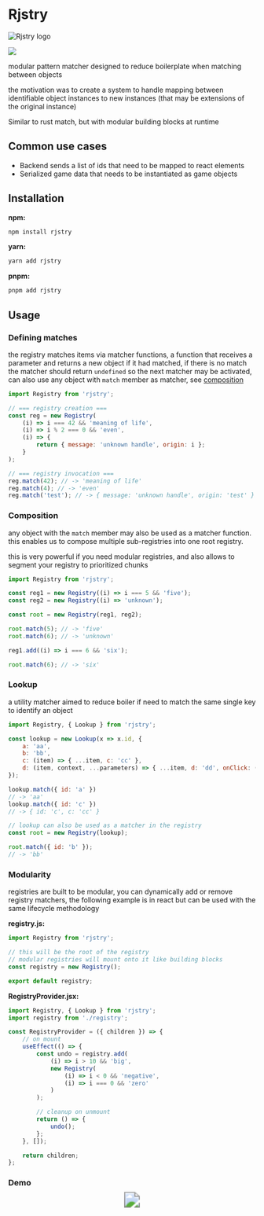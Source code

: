 # Rjstry

![Rjstry logo](https://github.com/LeRedditBro/rjstry/blob/main/images/rjstry.svg)

<img src="https://img.shields.io/badge/-No%20Dependencies%20%F0%9F%8D%83-brightgreen"/>

modular pattern matcher designed to reduce boilerplate when matching between objects

the motivation was to create a system to handle mapping between identifiable object instances to new instances (that may be extensions of the original instance)

Similar to rust match, but with modular building blocks at runtime

## Common use cases

-   Backend sends a list of ids that need to be mapped to react elements
-   Serialized game data that needs to be instantiated as game objects

## Installation

**npm:**

```bash
npm install rjstry
```

**yarn:**

```bash
yarn add rjstry
```

**pnpm:**

```bash
pnpm add rjstry
```

## Usage

### Defining matches

the registry matches items via matcher functions, a function that receives a parameter and returns a new object if it had matched, if there is no match the matcher should return `undefined` so the next matcher may be activated, can also use any object with `match` member as matcher, see [composition](###composition)

```js
import Registry from 'rjstry';

// === registry creation ===
const reg = new Registry(
	(i) => i === 42 && 'meaning of life',
	(i) => i % 2 === 0 && 'even',
	(i) => {
		return { message: 'unknown handle', origin: i };
	}
);

// === registry invocation ===
reg.match(42); // -> 'meaning of life'
reg.match(4); // -> 'even'
reg.match('test'); // -> { message: 'unknown handle', origin: 'test' }
```

### Composition

any object with the `match` member may also be used as a matcher function.
this enables us to compose multiple sub-registries into one root registry.

this is very powerful if you need modular registries, and also allows to segment your registry to prioritized chunks

```js
import Registry from 'rjstry';

const reg1 = new Registry((i) => i === 5 && 'five');
const reg2 = new Registry((i) => 'unknown');

const root = new Registry(reg1, reg2);

root.match(5); // -> 'five'
root.match(6); // -> 'unknown'

reg1.add((i) => i === 6 && 'six');

root.match(6); // -> 'six'
```

### Lookup

a utility matcher aimed to reduce boiler if need to match the same single key to identify an object

```js
import Registry, { Lookup } from 'rjstry';

const lookup = new Lookup(x => x.id, {
	a: 'aa',
	b: 'bb',
	c: (item) => { ...item, c: 'cc' },
	d: (item, context, ...parameters) => { ...item, d: 'dd', onClick: () => { context.doSomething() }, parameters },
});

lookup.match({ id: 'a' })
// -> 'aa'
lookup.match({ id: 'c' })
// -> { id: 'c', c: 'cc' }

// lookup can also be used as a matcher in the registry
const root = new Registry(lookup);

root.match({ id: 'b' });
// -> 'bb'
```

### Modularity

registries are built to be modular, you can dynamically add or remove registry matchers, the following example is in react but can be used with the same lifecycle methodology

**registry.js:**

```js
import Registry from 'rjstry';

// this will be the root of the registry
// modular registries will mount onto it like building blocks
const registry = new Registry();

export default registry;
```

**RegistryProvider.jsx:**

```jsx
import Registry, { Lookup } from 'rjstry';
import registry from './registry';

const RegistryProvider = ({ children }) => {
	// on mount
	useEffect(() => {
		const undo = registry.add(
			(i) => i > 10 && 'big',
			new Registry(
				(i) => i < 0 && 'negative',
				(i) => i === 0 && 'zero'
			)
		);

		// cleanup on unmount
		return () => {
			undo();
		};
	}, []);

	return children;
};
```

### Demo

<p align="center">
  <a href="https://codesandbox.io/s/rjstry-errors-example-zp42bg?file=/src/App.js">
    <img src="https://img.shields.io/badge/CodeSandbox-Live%20Demo-lightgrey?style=for-the-badge&logo=CodeSandBox" style="transform: scale(2)"/>
  </a>
</p>
